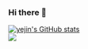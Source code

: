### Hi there 👋

<!--
**yejin9819/yejin9819** is a ✨ _special_ ✨ repository because its `README.md` (this file) appears on your GitHub profile.

Here are some ideas to get you started:

- 🔭 I’m currently working on ...
- 🌱 I’m currently learning ...
- 👯 I’m looking to collaborate on ...
- 🤔 I’m looking for help with ...
- 💬 Ask me about ...
- 📫 How to reach me: ...
- 😄 Pronouns: ...
- ⚡ Fun fact: ...
-->
[![yejin's GitHub stats](https://github-readme-stats.vercel.app/api?username=yejin9819)](https://github.com/yejin9819/github-readme-stats)<br>
<img align='left' src="http://mazassumnida.wtf/api/v2/generate_badge?boj=yejin9819">
